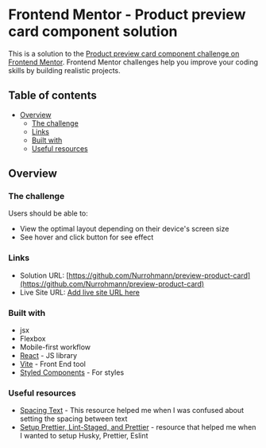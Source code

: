 # Frontend Mentor - Product preview card component solution

This is a solution to the [Product preview card component challenge on Frontend Mentor](https://www.frontendmentor.io/challenges/product-preview-card-component-GO7UmttRfa). Frontend Mentor challenges help you improve your coding skills by building realistic projects.

## Table of contents

- [Overview](#overview)
  - [The challenge](#the-challenge)
  - [Links](#links)
  - [Built with](#built-with)
  - [Useful resources](#useful-resources)

## Overview

### The challenge

Users should be able to:

- View the optimal layout depending on their device's screen size
- See hover and click button for see effect

<!-- ### Screenshot

![](./screenshot.jpg) -->

### Links

- Solution URL: [https://github.com/Nurrohmann/preview-product-card](https://github.com/Nurrohmann/preview-product-card)
- Live Site URL: [Add live site URL here](https://your-live-site-url.com)

### Built with

- jsx
- Flexbox
- Mobile-first workflow
- [React](https://reactjs.org/) - JS library
- [Vite](https://vitejs.dev/) - Front End tool
- [Styled Components](https://styled-components.com/) - For styles

### Useful resources

- [Spacing Text](https://www.w3schools.com/css/css_text_spacing.asp) - This resource helped me when I was confused about setting the spacing between text
- [Setup Prettier, Lint-Staged, and Prettier](https://javascript.plainenglish.io/streamlining-code-quality-and-collaboration-integrating-eslint-prettier-husky-and-lint-staged-22451a1a4969) - resource that helped me when I wanted to setup Husky, Prettier, Eslint

<!-- ## Author

- Website - [Add your name here](https://www.your-site.com)
- Frontend Mentor - [@yourusername](https://www.frontendmentor.io/profile/yourusername)
- Twitter - [@yourusername](https://www.twitter.com/yourusername)

**Note: Delete this note and add/remove/edit lines above based on what links you'd like to share.** -->
